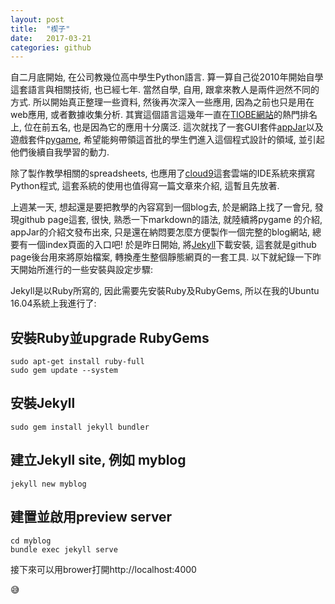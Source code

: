 ```yaml
---
layout: post
title:  "楔子"
date:   2017-03-21
categories: github
---
```


自二月底開始, 在公司教幾位高中學生Python語言. 算一算自己從2010年開始自學這套語言與相關技術, 也已經七年.
當然自學, 自用, 跟拿來教人是兩件迥然不同的方式. 所以開始真正整理一些資料, 然後再次深入一些應用, 因為之前也只是用在
web應用, 或者數據收集分析. 其實這個語言這幾年一直在[TIOBE網站](https://www.tiobe.com/tiobe-index/)的熱門排名上, 位在前五名, 也是因為它的應用十分廣泛. 
這次就找了一套GUI套件[appJar](http://appjar.info/)以及遊戲套件[pygame](https://www.pygame.org), 希望能夠帶領這首批的學生們進入這個程式設計的領域, 並引起他們後續自我學習的動力.

除了製作教學相關的spreadsheets, 也應用了[cloud9](https://c9.io)這套雲端的IDE系統來撰寫Python程式, 這套系統的使用也值得寫一篇文章來介紹, 這暫且先放著. 

上週某一天, 想起還是要把教學的內容寫到一個blog去, 於是網路上找了一會兒, 發現github page這套, 很快, 熟悉一下markdown的語法, 就陸續將pygame
的介紹, appJar的介紹文發布出來, 只是還在納悶要怎麼方便製作一個完整的blog網站, 總要有一個index頁面的入口吧!
於是昨日開始, 將[Jekyll](https://jekyllrb.com/)下載安裝, 這套就是github page後台用來將原始檔案, 轉換產生整個靜態網頁的一套工具. 以下就紀錄一下昨天開始所進行的一些安裝與設定步驟:

Jekyll是以Ruby所寫的, 因此需要先安裝Ruby及RubyGems, 所以在我的Ubuntu 16.04系統上我進行了:

## 安裝Ruby並upgrade RubyGems
```
sudo apt-get install ruby-full
sudo gem update --system
```

## 安裝Jekyll
```
sudo gem install jekyll bundler
```

## 建立Jekyll site, 例如 myblog
```
jekyll new myblog
```

## 建置並啟用preview server
```
cd myblog
bundle exec jekyll serve
```

接下來可以用brower打開http://localhost:4000

:sweat_smile:


